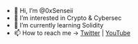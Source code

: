 - 👋 Hi, I’m @0xSenseii
- 👀 I’m interested in Crypto & Cybersec
- 🌱 I’m currently learning Solidity
- 📫 How to reach me -> [Twitter](https://twitter.com/0xSensei) | [YouTube](https://www.youtube.com/channel/UCJmXuwt5fKwxFfRnifuDqpg)

<!---
0xSenseii/0xSenseii is a ✨ special ✨ repository because its `README.md` (this file) appears on your GitHub profile.
You can click the Preview link to take a look at your changes.
--->
